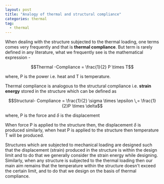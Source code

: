 ```yaml
---
layout: post
title: "Analogy of thermal and structural compliance"
categories: thermal
tag: 
  - thermal
---
```




When dealing with the structure subjected to the thermal loading, one terms comes very frequently and that is **thermal compliance**. But term is rarely defined in any literature, what we frequently see is the mathematical expression -

$$Thermal -Compliance = \frac{1}{2} P \times T$$

where, P is the power i.e. heat and T is temperature.

Thermal compliance is analogous to the structural compliance i.e. **strain energy** stored in the structure which can be defined as

$$Structural- Compliance =  \frac{1}{2} \sigma \times \epsilon \,= \frac{1}{2}P \times \delta$$

where, P is the force and $\delta$ is the displacement

When force P is applied to the structure then, the displacement $\delta$ is produced similarly, when heat P is applied to the structure then temperature T will be produced.

Structures which are subjected to mechanical loading are designed such that the displacement (strain) produced in the structure is within the design limit and to do that we generally consider the strain energy while designing. Similarly, when any structure is subjected to the thermal loading then our main aim remains that the temperature within the structure doesn't exceed the certain limit, and to do that we design on the basis of thermal compliance.

